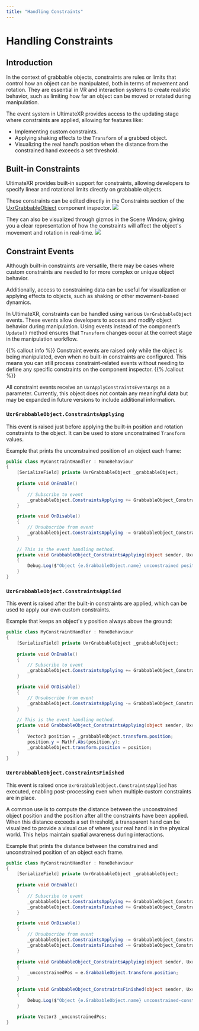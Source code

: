 ```yaml
---
title: "Handling Constraints"
---
```


# Handling Constraints

## Introduction

In the context of grabbable objects, constraints are rules or limits that control how an object can be manipulated, both in terms of movement and rotation. They are essential in VR and interaction systems to create realistic behavior, such as limiting how far an object can be moved or rotated during manipulation.

The event system in UltimateXR provides access to the updating stage where constraints are applied, allowing for features like:
- Implementing custom constraints.
- Applying shaking effects to the `Transform` of a grabbed object.
- Visualizing the real hand’s position when the distance from the constrained hand exceeds a set threshold.

## Built-in Constraints

UltimateXR provides built-in support for constraints, allowing developers to specify linear and rotational limits directly on grabbable objects.

These constraints can be edited directly in the Constraints section of the [UxrGrabbableObject](/docs/manipulation/uxrgrabbableobject) component inspector.
![](/media/docs/programming-guide/manipulation/handling-constraints/ComponentConstraints.png)

They can also be visualized through gizmos in the Scene Window, giving you a clear representation of how the constraints will affect the object's movement and rotation in real-time.
![](/media/docs/programming-guide/manipulation/handling-constraints/ConstraintGizmos.png)

## Constraint Events

Although built-in constraints are versatile, there may be cases where custom constraints are needed to for more complex or unique object behavior.

Additionally, access to constraining data can be useful for visualization or applying effects to objects, such as shaking or other movement-based dynamics.

In UltimateXR, constraints can be handled using various `UxrGrabbableObject` events. These events allow developers to access and modify object behavior during manipulation.
Using events instead of the component’s `Update()` method ensures that `Transform` changes occur at the correct stage in the manipulation workflow.

{{% callout info %}}
Constraint events are raised only while the object is being manipulated, even when no built-in constraints are configured. This means you can still process constraint-related events without needing to define any specific constraints on the component inspector.
{{% /callout %}}

All constraint events receive an `UxrApplyConstraintsEventArgs` as a parameter. Currently, this object does not contain any meaningful data but may be expanded in future versions to include additional information.

### `UxrGrabbableObject.ConstraintsApplying`

This event is raised just before applying the built-in position and rotation constraints to the object. It can be used to store unconstrained `Transform` values.

Example that prints the unconstrained position of an object each frame:
```c#
public class MyConstraintHandler : MonoBehaviour
{
	[SerializeField] private UxrGrabbableObject _grabbableObject;
	
	private void OnEnable()
	{
		// Subscribe to event
		_grabbableObject.ConstraintsApplying += GrabbableObject_ConstraintsApplying;
	}

	private void OnDisable()
	{
		// Unsubscribe from event
		_grabbableObject.ConstraintsApplying -= GrabbableObject_ConstraintsApplying;
	}
	
	// This is the event handling method.
	private void GrabbableObject_ConstraintsApplying(object sender, UxrApplyConstraintsEventArgs e)
	{
		Debug.Log($"Object {e.GrabbableObject.name} unconstrained position: {e.GrabbableObject.transform.position}");
	}
}
```

### `UxrGrabbableObject.ConstraintsApplied`

This event is raised after the built-in constraints are applied, which can be used to apply our own custom constraints.

Example that keeps an object's y position always above the ground:
```c#
public class MyConstraintHandler : MonoBehaviour
{
	[SerializeField] private UxrGrabbableObject _grabbableObject;
	
	private void OnEnable()
	{
		// Subscribe to event
		_grabbableObject.ConstraintsApplying += GrabbableObject_ConstraintsApplying;
	}

	private void OnDisable()
	{
		// Unsubscribe from event
		_grabbableObject.ConstraintsApplying -= GrabbableObject_ConstraintsApplying;
	}
	
	// This is the event handling method.
	private void GrabbableObject_ConstraintsApplying(object sender, UxrApplyConstraintsEventArgs e)
	{
		Vector3 position = _grabbableObject.transform.position;
		position.y = Mathf.Abs(position.y);
		_grabbableObject.transform.position = position;
	}
}
```

### `UxrGrabbableObject.ConstraintsFinished`

This event is raised once `UxrGrabbableObject.ConstraintsApplied` has executed, enabling post-processing even when multiple custom constraints are in place.

A common use is to compute the distance between the unconstrained object position and the position after all the constraints have been applied. When this distance exceeds a set threshold, a transparent hand can be visualized to provide a visual cue of where your real hand is in the physical world. This helps maintain spatial awareness during interactions.

Example that prints the distance between the constrained and unconstrained position of an object each frame.
```c#
public class MyConstraintHandler : MonoBehaviour
{
	[SerializeField] private UxrGrabbableObject _grabbableObject;
	
	private void OnEnable()
	{
		// Subscribe to event
		_grabbableObject.ConstraintsApplying += GrabbableObject_ConstraintsApplying;
		_grabbableObject.ConstraintsFinished += GrabbableObject_ConstraintsFinished;
	}

	private void OnDisable()
	{
		// Unsubscribe from event
		_grabbableObject.ConstraintsApplying -= GrabbableObject_ConstraintsApplying;
		_grabbableObject.ConstraintsFinished -= GrabbableObject_ConstraintsFinished;
	}
	
	private void GrabbableObject_ConstraintsApplying(object sender, UxrApplyConstraintsEventArgs e)
	{
		_unconstrainedPos = e.GrabbableObject.transform.position;
	}
	
	private void GrabbableObject_ConstraintsFinished(object sender, UxrApplyConstraintsEventArgs e)
	{
		Debug.Log($"Object {e.GrabbableObject.name} unconstrained-constrained distance: {Vector3.Distance(e.GrabbableObject.transform.position, _unconstrainedPos)}");
	}
	
	private Vector3 _unconstrainedPos;
}
```
